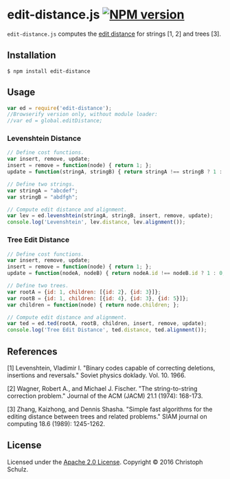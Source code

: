 # edit-distance.js [![NPM version](https://badge.fury.io/js/edit-distance.png)](http://badge.fury.io/js/edit-distance) 

`edit-distance.js` computes the [edit distance](https://en.wikipedia.org/wiki/Edit_distance) for strings [1, 2] and trees [3].

## Installation

    $ npm install edit-distance 

## Usage

```javascript
var ed = require('edit-distance');
//Browserify version only, without module loader:
//var ed = global.editDistance;
```


### Levenshtein Distance

```javascript
// Define cost functions.
var insert, remove, update;
insert = remove = function(node) { return 1; };
update = function(stringA, stringB) { return stringA !== stringB ? 1 : 0; };

// Define two strings.
var stringA = "abcdef";
var stringB = "abdfgh";

// Compute edit distance and alignment.
var lev = ed.levenshtein(stringA, stringB, insert, remove, update);
console.log('Levenshtein', lev.distance, lev.alignment());
```

### Tree Edit Distance

```javascript
// Define cost functions.
var insert, remove, update;
insert = remove = function(node) { return 1; };
update = function(nodeA, nodeB) { return nodeA.id !== nodeB.id ? 1 : 0; };

// Define two trees.
var rootA = {id: 1, children: [{id: 2}, {id: 3}]};
var rootB = {id: 1, children: [{id: 4}, {id: 3}, {id: 5}]};
var children = function(node) { return node.children; };

// Compute edit distance and alignment.
var ted = ed.ted(rootA, rootB, children, insert, remove, update);
console.log('Tree Edit Distance', ted.distance, ted.alignment());
```

## References

[1] Levenshtein, Vladimir I. "Binary codes capable of correcting deletions, insertions and reversals." Soviet physics doklady. Vol. 10. 1966.

[2] Wagner, Robert A., and Michael J. Fischer. "The string-to-string correction problem." Journal of the ACM (JACM) 21.1 (1974): 168-173.

[3] Zhang, Kaizhong, and Dennis Shasha. "Simple fast algorithms for the editing distance between trees and related problems." SIAM journal on computing 18.6 (1989): 1245-1262.

## License

Licensed under the [Apache 2.0 License](https://www.apache.org/licenses/LICENSE-2.0). Copyright &copy; 2016 Christoph Schulz.
